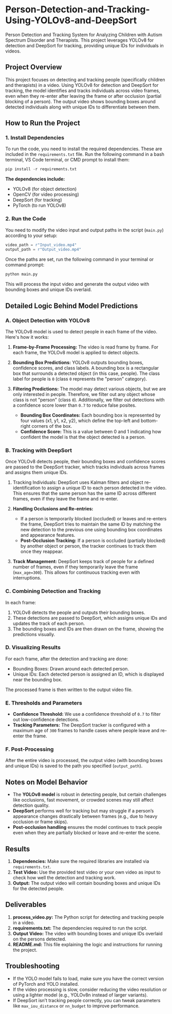 # Person-Detection-and-Tracking-Using-YOLOv8-and-DeepSort
Person Detection and Tracking System for Analyzing Children with Autism Spectrum Disorder and Therapists. This project leverages YOLOv8 for detection and DeepSort for tracking, providing unique IDs for individuals in videos.

## Project Overview
This project focuses on detecting and tracking people (specifically children and therapists) in a video. Using YOLOv8 for detection and DeepSort for tracking, the model identifies and tracks individuals across video frames, even when they re-enter after leaving the frame or after occlusion (partial blocking of a person). The output video shows bounding boxes around detected individuals along with unique IDs to differentiate between them.

## How to Run the Project
### 1. Install Dependencies
To run the code, you need to install the required dependencies. These are included in the `requirements.txt` file. Run the following command in a bash terminal, VS Code terminal, or CMD prompt to install them:

```python
pip install -r requirements.txt
```

__The dependencies include:__

- YOLOv8 (for object detection)
- OpenCV (for video processing)
-  DeepSort (for tracking)
- PyTorch (to run YOLOv8)



### 2. Run the Code
You need to modify the video input and output paths in the script (`main.py`) according to your setup:

```python
video_path = r"Input_video.mp4"
output_path = r"Output_video.mp4"
```

Once the paths are set, run the following command in your terminal or command prompt:

```python
python main.py
```

This will process the input video and generate the output video with bounding boxes and unique IDs overlaid.

## Detailed Logic Behind Model Predictions
### A. Object Detection with YOLOv8
The YOLOv8 model is used to detect people in each frame of the video. Here's how it works:

1. **Frame-by-Frame Processing:** The video is read frame by frame. For each frame, the YOLOv8 model is applied to detect objects.

2. **Bounding Box Predictions:** YOLOv8 outputs bounding boxes, confidence scores, and class labels. A bounding box is a rectangular box that surrounds a detected object (in this case, people). The class label for people is `0` (class `0` represents the "person" category).

3. **Filtering Predictions:** The model may detect various objects, but we are only interested in people. Therefore, we filter out any object whose class is not "person" (class `0`). Additionally, we filter out detections with a confidence score lower than `0.7` to reduce false posites.
   - __Bounding Box Coordinates:__ Each bounding box is represented by four values (x1, y1, x2, y2), which define the top-left and bottom-right corners of the box.
   - __Confidence Score:__ This is a value between 0 and 1 indicating how confident the model is that the object detected is a person.
  
### B. Tracking with DeepSort
Once YOLOv8 detects people, their bounding boxes and confidence scores are passed to the DeepSort tracker, which tracks individuals across frames and assigns them unique IDs.

1. Tracking Individuals: DeepSort uses Kalman filters and object re-identification to assign a unique ID to each person detected in the video. This ensures that the same person has the same ID across different frames, even if they leave the frame and re-enter.

2. **Handling Occlusions and Re-entries:**

    - If a person is temporarily blocked (occluded) or leaves and re-enters the frame, DeepSort tries to maintain the same ID by matching the new detection to the previous one using bounding box coordinates and appearance features.
    - __Post-Occlusion Tracking:__ If a person is occluded (partially blocked) by another object or person, the tracker continues to track them once they reappear.
   
3. __Track Management:__ DeepSort keeps track of people for a defined number of frames, even if they temporarily leave the frame (`max_age=300`). This allows for continuous tracking even with interruptions.


### C. Combining Detection and Tracking
In each frame:

1. YOLOv8 detects the people and outputs their bounding boxes.
2. These detections are passed to DeepSort, which assigns unique IDs and updates the track of each person.
3. The bounding boxes and IDs are then drawn on the frame, showing the predictions visually.


### D. Visualizing Results
For each frame, after the detection and tracking are done:

- Bounding Boxes: Drawn around each detected person.
- Unique IDs: Each detected person is assigned an ID, which is displayed near the bounding box.

The processed frame is then written to the output video file.

### E. Thresholds and Parameters
- __Confidence Threshold:__ We use a confidence threshold of `0.7` to filter out low-confidence detections.
- __Tracking Parameters:__ The DeepSort tracker is configured with a maximum age of `300` frames to handle cases where people leave and re-enter the frame.

### F. Post-Processing
After the entire video is processed, the output video (with bounding boxes and unique IDs) is saved to the path you specified (`output_path`).


## Notes on Model Behavior
- The __YOLOv8 model__ is robust in detecting people, but certain challenges like occlusions, fast movement, or crowded scenes may still affect detection quality.
- __DeepSort__ performs well for tracking but may struggle if a person’s appearance changes drastically between frames (e.g., due to heavy occlusion or frame skips).
- __Post-occlusion handling__ ensures the model continues to track people even when they are partially blocked or leave and re-enter the scene.


## Results
1. __Dependencies:__ Make sure the required libraries are installed via `requirements.txt`.
2. __Test Video:__ Use the provided test video or your own video as input to check how well the detection and tracking work.
3. __Output:__ The output video will contain bounding boxes and unique IDs for the detected people.


## Deliverables
1. __process_video.py:__ The Python script for detecting and tracking people in a video.
2. __requirements.txt:__ The dependencies required to run the script.
3. __Output Video:__ The video with bounding boxes and unique IDs overlaid on the persons detected.
4. __README.md:__ This file explaining the logic and instructions for running the project.


## Troubleshooting
- If the YOLO model fails to load, make sure you have the correct version of PyTorch and YOLO installed.
- If the video processing is slow, consider reducing the video resolution or using a lighter model (e.g., YOLOv8n instead of larger variants).
- If DeepSort isn’t tracking people correctly, you can tweak parameters like `max_iou_distance` or `nn_budget` to improve performance.
